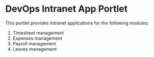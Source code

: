 # DevOps Intranet App Portlet

This portlet provides Intranet applications for the following modules:

1. Timesheet management
2. Expenses management
3. Payroll management
4. Leaves management
